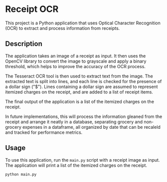 # Receipt OCR

This project is a Python application that uses Optical Character Recognition (OCR) to extract and process information from receipts.

## Description

The application takes an image of a receipt as input. It then uses the OpenCV library to convert the image to grayscale and apply a binary threshold, which helps to improve the accuracy of the OCR process.

The Tesseract OCR tool is then used to extract text from the image. The extracted text is split into lines, and each line is checked for the presence of a dollar sign ("$"). Lines containing a dollar sign are assumed to represent itemized charges on the receipt, and are added to a list of receipt items.

The final output of the application is a list of the itemized charges on the receipt.

In future implementations, this will process the information gleaned from the receipt and arrange it neatly in a database, separating grocery and non-grocery expenses in a dataframe, all organized by date that can be recaleld and tracked for performance metrics.


## Usage

To use this application, run the `main.py` script with a receipt image as input. The application will print a list of the itemized charges on the receipt.

```bash
python main.py